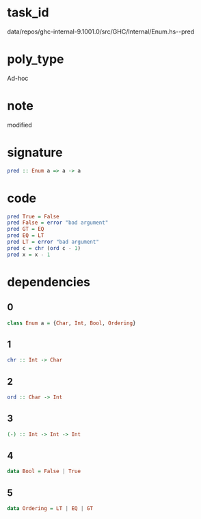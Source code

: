 
# task_id
data/repos/ghc-internal-9.1001.0/src/GHC/Internal/Enum.hs--pred

# poly_type
Ad-hoc

# note
modified

# signature
```haskell
pred :: Enum a => a -> a
```  

# code
```haskell
pred True = False
pred False = error "bad argument"
pred GT = EQ
pred EQ = LT
pred LT = error "bad argument"
pred c = chr (ord c - 1)
pred x = x - 1
```

# dependencies
## 0
```haskell
class Enum a = {Char, Int, Bool, Ordering}
```
## 1
```haskell
chr :: Int -> Char
```
## 2
```haskell
ord :: Char -> Int
```
## 3
```haskell
(-) :: Int -> Int -> Int
```
## 4
```haskell
data Bool = False | True
```
## 5
```haskell
data Ordering = LT | EQ | GT
```